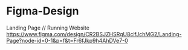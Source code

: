 # Figma-Design
Landing Page // Running Website
https://www.figma.com/design/CR2BSJZHSRgU8clfJchMG2/Landing-Page?node-id=0-1&p=f&t=Fr6fJkp9h4AhDVe7-0
